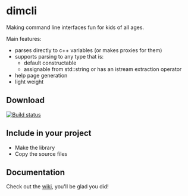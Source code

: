 ﻿# dimcli

Making command line interfaces fun for kids of all ages.

Main features:
- parses directly to c++ variables (or makes proxies for them)
- supports parsing to any type that is:
  - default constructable
  - assignable from std::string or has an istream extraction operator
- help page generation
- light weight

## Download
[![Build status](https://ci.appveyor.com/api/projects/status/02i9uq9asqlb6opy/branch/master?svg=true)](https://ci.appveyor.com/project/gknowles/dimcli/branch/master)

## Include in your project
- Make the library
- Copy the source files

## Documentation
Check out the [wiki](https://github.com/gknowles/dimcli/wiki), you'll be glad 
you did!
